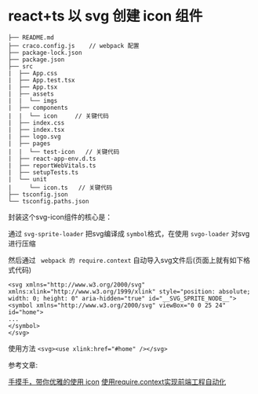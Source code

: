 # react+ts 以 svg 创建 icon 组件

```
├── README.md
├── craco.config.js    // webpack 配置
├── package-lock.json
├── package.json
├── src
|  ├── App.css
|  ├── App.test.tsx
|  ├── App.tsx
|  ├── assets
|  |  └── imgs
|  ├── components
|  |  └── icon     // 关键代码
|  ├── index.css
|  ├── index.tsx
|  ├── logo.svg
|  ├── pages
|  |  └── test-icon   // 关键代码
|  ├── react-app-env.d.ts
|  ├── reportWebVitals.ts
|  ├── setupTests.ts
|  └── unit
|     └── icon.ts   // 关键代码
├── tsconfig.json
└── tsconfig.paths.json
```

封装这个svg-icon组件的核心是：

通过 `svg-sprite-loader` 把svg编译成 `symbol`格式，在使用 `svgo-loader` 对svg进行压缩

然后通过 ` webpack 的 require.context` 自动导入svg文件后(页面上就有如下格式代码)

```
<svg xmlns="http://www.w3.org/2000/svg" xmlns:xlink="http://www.w3.org/1999/xlink" style="position: absolute; width: 0; height: 0" aria-hidden="true" id="__SVG_SPRITE_NODE__">
<symbol xmlns="http://www.w3.org/2000/svg" viewBox="0 0 25 24" id="home">
...
</symbol>
</svg>
```

使用方法 `<svg><use xlink:href="#home" /></svg>`

参考文章:

[手摸手，带你优雅的使用 icon](https://juejin.cn/post/6844903517564436493)
[使用require.context实现前端工程自动化](https://www.jianshu.com/p/c894ea00dfec)


